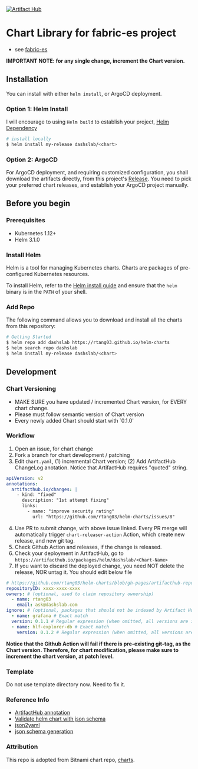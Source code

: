 [![Artifact Hub](https://img.shields.io/endpoint?url=https://artifacthub.io/badge/repository/dashslab)](https://artifacthub.io/packages/search?repo=dashslab)

# Chart Library for fabric-es project

- see [fabric-es](https://rtang03.github.com/fabric-es)

**IMPORTANT NOTE: for any single change, increment the Chart version.**

## Installation

You can install with either `helm install`, or ArgoCD deployment. 

### Option 1: Helm Install

I will encourage to using `Helm build` to establish your project, [Helm Dependency](https://helm.sh/docs/helm/helm_dependency/)

```bash
# install locally
$ helm install my-release dashslab/<chart>
```

### Option 2: ArgoCD
For ArgoCD deployment, and requiring customized configuration, you shall download the artifacts directly, from this project's
[Release](https://github.com/rtang03/helm-charts/releases). You need to pick your preferred chart releases, and establish
your ArgoCD project manually. 


## Before you begin

### Prerequisites
- Kubernetes 1.12+
- Helm 3.1.0

### Install Helm

Helm is a tool for managing Kubernetes charts. Charts are packages of pre-configured Kubernetes resources.

To install Helm, refer to the [Helm install guide](https://github.com/helm/helm#install) and ensure that the `helm` binary is in the `PATH` of your shell.

### Add Repo

The following command allows you to download and install all the charts from this repository:

```bash
# Getting Started
$ helm repo add dashslab https://rtang03.github.io/helm-charts
$ helm search repo dashslab
$ helm install my-release dashslab/<chart>
```

## Development

### Chart Versioning

- MAKE SURE you have updated / incremented Chart version, for EVERY chart change.
- Please must follow semantic version of Chart version
- Every newly added Chart should start with `0.1.0'

### Workflow

1. Open an issue, for chart change
2. Fork a branch for chart development / patching
3. Edit `Chart.yaml`, (1) incremental Chart version; (2) Add ArtifactHub ChangeLog anotation. Notice that ArtifactHub requires "quoted" string.

```yaml
apiVersion: v2
annotations:
  artifacthub.io/changes: |
    - kind: "fixed"
      description: "1st attempt fixing"
      links:
        - name: "improve security rating"
          url: "https://github.com/rtang03/helm-charts/issues/8"
  ```
4. Use PR to submit change, with above issue linked. Every PR merge will automatically trigger `chart-releaser-action` Action, which create new release, and new git tag.
5. Check Github Action and releases, if the change is released.
6. Check your deployment in ArtifactHub, go to `https://artifacthub.io/packages/helm/dashslab/<Chart-Name>`
7. If you want to discard the deployed change, you need NOT delete the release, NOR untag it. You should edit below file

```yaml
# https://github.com/rtang03/helm-charts/blob/gh-pages/artifacthub-repo.yml
repositoryID: xxxx-xxxx-xxxx
owners: # (optional, used to claim repository ownership)
  - name: rtang03
    email: ask@dashslab.com
ignore: # (optional, packages that should not be indexed by Artifact Hub)
  - name: grafana # Exact match
  version: 0.1.1 # Regular expression (when omitted, all versions are ignored)
  - name: hlf-explorer-db # Exact match
    version: 0.1.2 # Regular expression (when omitted, all versions are ignored)
```

**Notice that the Github Action will fail if there is pre-existing git-tag, as the Chart version. Therefore, for chart modification, 
please make sure to increment the chart version, at patch level.**

### Template

Do not use template directory now. Need to fix it.

### Reference Info
- [ArtifactHub annotation](https://artifacthub.io/docs/topics/annotations/helm/)
- [Validate helm chart with json schema](https://www.arthurkoziel.com/validate-helm-chart-values-with-json-schemas/)
- [json2yaml](https://www.json2yaml.com)
- [json schema generation](https://www.jsonschema.net/home)


### Attribution

This repo is adopted from Bitnami chart repo, [charts](https://github.com/bitnami/charts).
